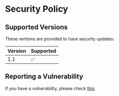 # Security Policy

## Supported Versions

These vertions are provided to have security updates:

| Version | Supported          |
| ------- | ------------------ |
| 1.1     | ✅                 |


## Reporting a Vulnerability

If you have a vulnerability, please check [this](./README.md#Bugs).
